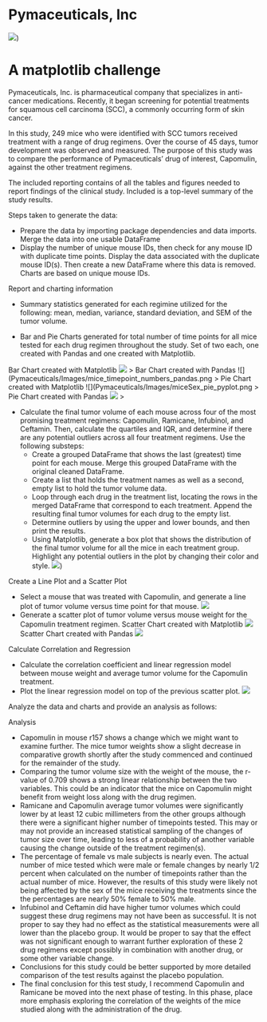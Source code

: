 # Pymaceuticals, Inc

![](Pymaceuticals/Images/Laboratory.jpg))

# A matplotlib challenge

Pymaceuticals, Inc. is pharmaceutical company that specializes in anti-cancer medications. Recently, it began screening for potential treatments for squamous cell carcinoma (SCC), a commonly occurring form of skin cancer.

In this study, 249 mice who were identified with SCC tumors received treatment with a range of drug regimens. Over the course of 45 days, tumor development was observed and measured. The purpose of this study was to compare the performance of Pymaceuticals’ drug of interest, Capomulin, against the other treatment regimens.

The included reporting contains of all the tables and figures needed to report findings of the clinical study. Included is a top-level summary of the study results.

Steps taken to generate the data:

- Prepare the data by importing package dependencies and data imports. Merge the data into one usable DataFrame
- Display the number of unique mouse IDs, then check for any mouse ID with duplicate time points. Display the data associated with the duplicate mouse ID(s). Then create a new DataFrame where this data is removed. Charts are based on unique mouse IDs.

Report and charting information

- Summary statistics generated for each regimine utilized for the following: mean, median, variance, standard deviation, and SEM of the tumor volume.

- Bar and Pie Charts generated for total number of time points for all mice tested for each drug regimen throughout the study. Set of two each, one created with Pandas and one created with Matplotlib.

Bar Chart created with Matplotlib
![](Pymaceuticals/Images/mice_timepoint_numbers_pyplot.png) >
Bar Chart created with Pandas
![](Pymaceuticals/Images/mice_timepoint_numbers_pandas.png >
Pie Chart created with Matplotlib
![](Pymaceuticals/Images/miceSex_pie_pyplot.png >
Pie Chart created with Pandas
![](Pymaceuticals/Images/miceSex_pie_pandas.png) >

- Calculate the final tumor volume of each mouse across four of the most promising treatment regimens: Capomulin, Ramicane, Infubinol, and Ceftamin. Then, calculate the quartiles and IQR, and determine if there are any potential outliers across all four treatment regimens. Use the following substeps:
  - Create a grouped DataFrame that shows the last (greatest) time point for each mouse. Merge this grouped DataFrame with the original cleaned DataFrame.
  - Create a list that holds the treatment names as well as a second, empty list to hold the tumor volume data.
  - Loop through each drug in the treatment list, locating the rows in the merged DataFrame that correspond to each treatment. Append the resulting final tumor volumes for each drug to the empty list.
  - Determine outliers by using the upper and lower bounds, and then print the results.
  - Using Matplotlib, generate a box plot that shows the distribution of the final tumor volume for all the mice in each treatment group. Highlight any potential outliers in the plot by changing their color and style.
    ![](Pymaceuticals/Images/study_4drugs_boxplot.png))

Create a Line Plot and a Scatter Plot

- Select a mouse that was treated with Capomulin, and generate a line plot of tumor volume versus time point for that mouse.
  ![](Pymaceuticals/Images/capomulin_line_plot.png)
- Generate a scatter plot of tumor volume versus mouse weight for the Capomulin treatment regimen.
  Scatter Chart created with Matplotlib
  ![](Pymaceuticals/Images/capomulin_scatter_pyplot.png)
  Scatter Chart created with Pandas
  ![](Pymaceuticals/Images/capomulin_scatter_pandas.png)

Calculate Correlation and Regression

- Calculate the correlation coefficient and linear regression model between mouse weight and average tumor volume for the Capomulin treatment.
- Plot the linear regression model on top of the previous scatter plot.
  ![](Pymaceuticals/Images/capomulin_scatter_annotation.png)

Analyze the data and charts and provide an analysis as follows:

Analysis

- Capomulin in mouse r157 shows a change which we might want to examine further. The mice tumor weights show a slight decrease in comparative growth shortly after the study commenced and continued for the remainder of the study.
- Comparing the tumor volume size with the weight of the mouse, the r-value of 0.709 shows a strong linear relationship between the two variables. This could be an indicator that the mice on Capomulin might benefit from weight loss along with the drug regimen.
- Ramicane and Capomulin average tumor volumes were significantly lower by at least 12 cubic millimeters from the other groups although there were a significant higher number of timepoints tested. This may or may not provide an increased statistical sampling of the changes of tumor size over time, leading to less of a probability of another variable causing the change outside of the treatment regimen(s).
- The percentage of female vs male subjects is nearly even. The actual number of mice tested which were male or female changes by nearly 1/2 percent when calculated on the number of timepoints rather than the actual number of mice. However, the results of this study were likely not being affected by the sex of the mice receiving the treatments since the the percentages are nearly 50% female to 50% male.
- Infubinol and Ceftamin did have higher tumor volumes which could suggest these drug regimens may not have been as successful. It is not proper to say they had no effect as the statistical measurements were all lower than the placebo group. It would be proper to say that the effect was not significant enough to warrant further exploration of these 2 drug regimens except possibly in combination with another drug, or some other variable change.
- Conclusions for this study could be better supported by more detailed comparison of the test results against the placebo population.
- The final conclusion for this test study, I recommend Capomulin and Ramicane be moved into the next phase of testing. In this phase, place more emphasis exploring the correlation of the weights of the mice studied along with the administration of the drug.
